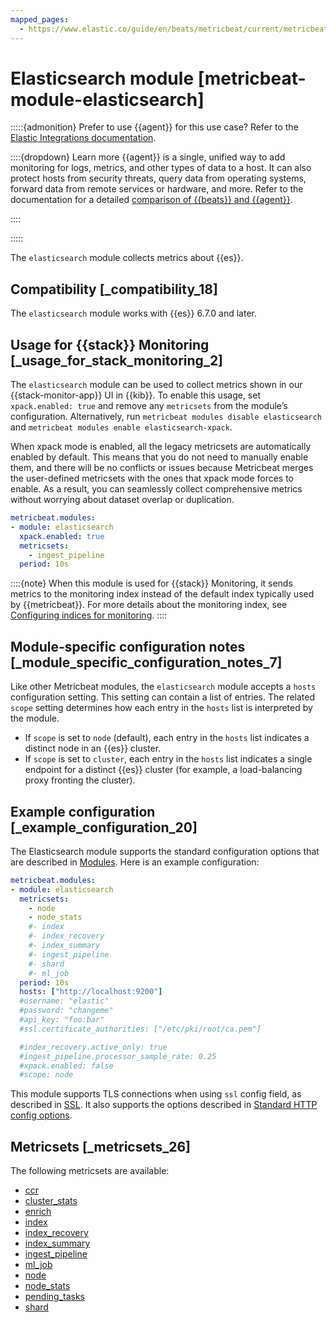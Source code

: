 ```yaml
---
mapped_pages:
  - https://www.elastic.co/guide/en/beats/metricbeat/current/metricbeat-module-elasticsearch.html
---
```


# Elasticsearch module [metricbeat-module-elasticsearch]

:::::{admonition} Prefer to use {{agent}} for this use case?
Refer to the [Elastic Integrations documentation](integration-docs://reference/elasticsearch.md).

::::{dropdown} Learn more
{{agent}} is a single, unified way to add monitoring for logs, metrics, and other types of data to a host. It can also protect hosts from security threats, query data from operating systems, forward data from remote services or hardware, and more. Refer to the documentation for a detailed [comparison of {{beats}} and {{agent}}](docs-content://reference/ingestion-tools/fleet/index.md).

::::


:::::


The `elasticsearch` module collects metrics about {{es}}.


## Compatibility [_compatibility_18]

The `elasticsearch` module works with {{es}} 6.7.0 and later.


## Usage for {{stack}} Monitoring [_usage_for_stack_monitoring_2]

The `elasticsearch` module can be used to collect metrics shown in our {{stack-monitor-app}} UI in {{kib}}. To enable this usage, set `xpack.enabled: true` and remove any `metricsets` from the module’s configuration. Alternatively, run `metricbeat modules disable elasticsearch` and `metricbeat modules enable elasticsearch-xpack`.

When xpack mode is enabled, all the legacy metricsets are automatically enabled by default. This means that you do not need to manually enable them, and there will be no conflicts or issues because Metricbeat merges the user-defined metricsets with the ones that xpack mode forces to enable. As a result, you can seamlessly collect comprehensive metrics without worrying about dataset overlap or duplication.

```yaml
metricbeat.modules:
- module: elasticsearch
  xpack.enabled: true
  metricsets:
    - ingest_pipeline
  period: 10s
```

::::{note}
When this module is used for {{stack}} Monitoring, it sends metrics to the monitoring index instead of the default index typically used by {{metricbeat}}. For more details about the monitoring index, see [Configuring indices for monitoring](docs-content://deploy-manage/monitor/monitoring-data/configuring-data-streamsindices-for-monitoring.md).
::::



## Module-specific configuration notes [_module_specific_configuration_notes_7]

Like other Metricbeat modules, the `elasticsearch` module accepts a `hosts` configuration setting. This setting can contain a list of entries. The related `scope` setting determines how each entry in the `hosts` list is interpreted by the module.

* If `scope` is set to `node` (default), each entry in the `hosts` list indicates a distinct node in an {{es}} cluster.
* If `scope` is set to `cluster`, each entry in the `hosts` list indicates a single endpoint for a distinct {{es}} cluster (for example, a load-balancing proxy fronting the cluster).


## Example configuration [_example_configuration_20]

The Elasticsearch module supports the standard configuration options that are described in [Modules](/reference/metricbeat/configuration-metricbeat.md). Here is an example configuration:

```yaml
metricbeat.modules:
- module: elasticsearch
  metricsets:
    - node
    - node_stats
    #- index
    #- index_recovery
    #- index_summary
    #- ingest_pipeline
    #- shard
    #- ml_job
  period: 10s
  hosts: ["http://localhost:9200"]
  #username: "elastic"
  #password: "changeme"
  #api_key: "foo:bar"
  #ssl.certificate_authorities: ["/etc/pki/root/ca.pem"]

  #index_recovery.active_only: true
  #ingest_pipeline.processor_sample_rate: 0.25
  #xpack.enabled: false
  #scope: node
```

This module supports TLS connections when using `ssl` config field, as described in [SSL](/reference/metricbeat/configuration-ssl.md). It also supports the options described in [Standard HTTP config options](/reference/metricbeat/configuration-metricbeat.md#module-http-config-options).


## Metricsets [_metricsets_26]

The following metricsets are available:

* [ccr](/reference/metricbeat/metricbeat-metricset-elasticsearch-ccr.md)
* [cluster_stats](/reference/metricbeat/metricbeat-metricset-elasticsearch-cluster_stats.md)
* [enrich](/reference/metricbeat/metricbeat-metricset-elasticsearch-enrich.md)
* [index](/reference/metricbeat/metricbeat-metricset-elasticsearch-index.md)
* [index_recovery](/reference/metricbeat/metricbeat-metricset-elasticsearch-index_recovery.md)
* [index_summary](/reference/metricbeat/metricbeat-metricset-elasticsearch-index_summary.md)
* [ingest_pipeline](/reference/metricbeat/metricbeat-metricset-elasticsearch-ingest_pipeline.md)
* [ml_job](/reference/metricbeat/metricbeat-metricset-elasticsearch-ml_job.md)
* [node](/reference/metricbeat/metricbeat-metricset-elasticsearch-node.md)
* [node_stats](/reference/metricbeat/metricbeat-metricset-elasticsearch-node_stats.md)
* [pending_tasks](/reference/metricbeat/metricbeat-metricset-elasticsearch-pending_tasks.md)
* [shard](/reference/metricbeat/metricbeat-metricset-elasticsearch-shard.md)













